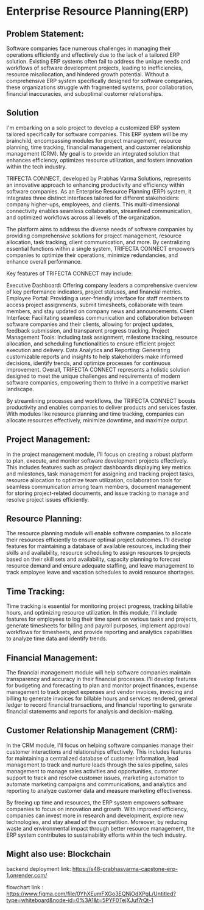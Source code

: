 # **Enterprise Resource Planning(ERP)**



## **Problem Statement:**

Software companies face numerous challenges in managing their operations efficiently and effectively due to the lack of a tailored ERP solution. Existing ERP systems often fail to address the unique needs and workflows of software development projects, leading to inefficiencies, resource misallocation, and hindered growth potential. Without a comprehensive ERP system specifically designed for software companies, these organizations struggle with fragmented systems, poor collaboration, financial inaccuracies, and suboptimal customer relationships.



## **Solution**

I'm embarking on a solo project to develop a customized ERP system tailored specifically for software companies. This ERP system will be my brainchild, encompassing modules for project management, resource planning, time tracking, financial management, and customer relationship management (CRM). My goal is to provide an integrated solution that enhances efficiency, optimizes resource utilization, and fosters innovation within the tech industry.

TRIFECTA CONNECT, developed by Prabhas Varma Solutions, represents an innovative approach to enhancing productivity and efficiency within software companies. As an Enterprise Resource Planning (ERP) system, it integrates three distinct interfaces tailored for different stakeholders: company higher-ups, employees, and clients. This multi-dimensional connectivity enables seamless collaboration, streamlined communication, and optimized workflows across all levels of the organization.

The platform aims to address the diverse needs of software companies by providing comprehensive solutions for project management, resource allocation, task tracking, client communication, and more. By centralizing essential functions within a single system, TRIFECTA CONNECT empowers companies to optimize their operations, minimize redundancies, and enhance overall performance.

Key features of TRIFECTA CONNECT may include:

Executive Dashboard: Offering company leaders a comprehensive overview of key performance indicators, project statuses, and financial metrics.
Employee Portal: Providing a user-friendly interface for staff members to access project assignments, submit timesheets, collaborate with team members, and stay updated on company news and announcements.
Client Interface: Facilitating seamless communication and collaboration between software companies and their clients, allowing for project updates, feedback submission, and transparent progress tracking.
Project Management Tools: Including task assignment, milestone tracking, resource allocation, and scheduling functionalities to ensure efficient project execution and delivery.
Data Analytics and Reporting: Generating customizable reports and insights to help stakeholders make informed decisions, identify trends, and optimize processes for continuous improvement.
Overall, TRIFECTA CONNECT represents a holistic solution designed to meet the unique challenges and requirements of modern software companies, empowering them to thrive in a competitive market landscape.

 By streamlining processes and workflows, the TRIFECTA CONNECT boosts productivity and enables companies to deliver products and services faster. With modules like resource planning and time tracking, companies can allocate resources effectively, minimize downtime, and maximize output.

## **Project Management:**
In the project management module, I'll focus on creating a robust platform to plan, execute, and monitor software development projects effectively. This includes features such as project dashboards displaying key metrics and milestones, task management for assigning and tracking project tasks, resource allocation to optimize team utilization, collaboration tools for seamless communication among team members, document management for storing project-related documents, and issue tracking to manage and resolve project issues efficiently.

## **Resource Planning:**
The resource planning module will enable software companies to allocate their resources efficiently to ensure optimal project outcomes. I'll develop features for maintaining a database of available resources, including their skills and availability, resource scheduling to assign resources to projects based on their skill sets and availability, capacity planning to forecast resource demand and ensure adequate staffing, and leave management to track employee leave and vacation schedules to avoid resource shortages.

## **Time Tracking:**
 Time tracking is essential for monitoring project progress, tracking billable hours, and optimizing resource utilization. In this module, I'll include features for employees to log their time spent on various tasks and projects, generate timesheets for billing and payroll purposes, implement approval workflows for timesheets, and provide reporting and analytics capabilities to analyze time data and identify trends.
 
## **Financial Management:**
The financial management module will help software companies maintain transparency and accuracy in their financial processes. I'll develop features for budgeting and forecasting to plan and monitor project finances, expense management to track project expenses and vendor invoices, invoicing and billing to generate invoices for billable hours and services rendered, general ledger to record financial transactions, and financial reporting to generate financial statements and reports for analysis and decision-making.

## **Customer Relationship Management (CRM):**
In the CRM module, I'll focus on helping software companies manage their customer interactions and relationships effectively. This includes features for maintaining a centralized database of customer information, lead management to track and nurture leads through the sales pipeline, sales management to manage sales activities and opportunities, customer support to track and resolve customer issues, marketing automation to automate marketing campaigns and communications, and analytics and reporting to analyze customer data and measure marketing effectiveness.

By freeing up time and resources, the ERP system empowers software companies to focus on innovation and growth. With improved efficiency, companies can invest more in research and development, explore new technologies, and stay ahead of the competition. Moreover, by reducing waste and environmental impact through better resource management, the ERP system contributes to sustainability efforts within the tech industry.



## **Might also use:** Blockchain




 
backend deployment link: https://s48-prabhasvarma-capstone-erp-1.onrender.com/


flowchart link : https://www.figma.com/file/0YhXEumFXGo3EQNjOdXPgL/Untitled?type=whiteboard&node-id=0%3A1&t=5PYF0TejXJuf7rQt-1